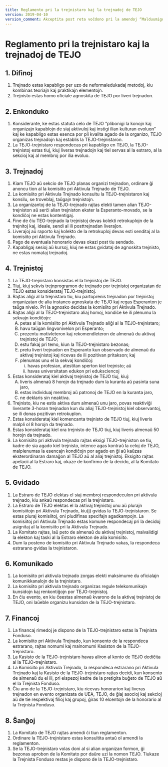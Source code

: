 ```yaml
---
title: Reglamento pri la trejnistaro kaj la trejnadoj de TEJO
version: 2019-04-10
version_comment: Akceptita post reta voĉdono pri la amendoj “Malduumigo de la Reglamentoj”, “Lingvaj ŝanĝoj”, “Ĉapitro pri Patronoj”, “Detaligo pri patronoj”
---
```


Reglamento pri la trejnistaro kaj la trejnadoj de TEJO
======================================================

## 1. Difinoj
1. Trejnado estas kapabligo per uzo de neformaledukadaj metodoj, kiu kombinas teoriajn kaj praktikajn elementojn.
2. Trejnisto estas homo oficiale agnoskita de TEJO por liveri trejnadon.

## 2. Enkonduko
1. Konsiderante, ke estas statuta celo de TEJO “plibonigi la konojn kaj organizajn kapablojn de siaj aktivuloj kaj instigi ilian kulturan evoluon” kaj ke kapabligo estas esenca por pli kvalita agado de la organizo, TEJO organizas trejnadojn kaj establis la TEJO-trejnistaron.
2. La TEJO-trejnistaro respondecas pri kapabligo en TEJO, la TEJO-trejnistoj estas tiuj, kiuj liveras trejnadojn kaj tiel servas al la estraro, al la sekcioj kaj al membroj por ilia evoluo.

## 3. Trejnadoj
1. Kiam TEJO aŭ sekcio de TEJO planas organizi trejnadon, ordinare ĝi anoncu tion al la komisiito pri Aktivula Trejnado de TEJO.
2. La komisiito pri Aktivula Trejnado konsultu la TEJO-trejnistaron kaj konsilu, se troveblaj, taŭgajn trejnistojn.
3. La organizantoj de la TEJO-trejnado rajtas elekti tamen alian TEJO-trejniston aŭ serĉi alian trejniston ekster la Esperanto-movado, se la kondiĉoj ne estas kontentigaj.
4. Fine de ĉiu TEO-trejnado la trejnistoj devas kolekti retrokuplojn de la trejnitoj kaj, ideale, sendi al ili posttrejnadan liveraĵon.
5. Liveraĵoj aŭ raporto kaj kolekto de la retrokuploj devas esti senditaj al la komisiito pri Aktivula Trejnado.
6. Pago de eventuala honorario devas okazi post tiu sendado.
7. Kapabligaj sesioj aŭ kursoj, kiuj ne estas gvidataj de agnoskita trejnisto, ne estas nomataj trejnadoj.

## 4. Trejnistoj
<ol>
	<li>La TEJO-trejnistaro konsistas el la trejnistoj de TEJO.</li>
	<li>Tiuj, kiuj sekvis trejnprogramon de trejnado por trejnistoj organizatan de TEJO estas konsiderataj TEJO-trejnistoj.</li>
	<li>Rajtas aliĝi al la trejnistaro tiu, kiu partoprenis trejnadon por trejnistoj organizatan de alia instanco agnoskata de TEJO kaj regas Esperanton je taŭga nivelo. Pri la agnosko decidas la komisiito pri Aktivula Trejnado.</li>
	<li>
		Rajtas aliĝi al la TEJO-trejnistaro aliaj homoj, kondiĉe ke ili plenumu la sekvajn kondiĉojn:
		<ol type="A">
			<li>petas al la komisiito pri Aktivula Trejnado aliĝi al la TEJO-trejnistaro;</li>
			<li>havu taŭgan lingvonivelon pri Esperanto;</li>
			<li>prezentu motivleteron kaj rekomendleteron de almenaŭ du aktivaj trejnistoj de TEJO;</li>
			<li>estu fakaj pri temo, kiun la TEJO-trejnistaro bezonas;</li>
			<li>pretu liveri trejnadon en Esperanto kun observado de almenaŭ du aktivaj trejnistoj kaj ricevas de ili pozitivan pritakson; kaj</li>
			<li>
				plenumas unu el la sekvaj kondiĉoj:
				<ol type="i">
					<li>havas profesian, atestitan sperton kiel trejnisto; aŭ</li>
					<li>havas universitatan edukon pri eduksciencoj</li>
				</ol>
			</li>
		</ol>
	</li>
	<li>
		Estas konsiderataj kiel aktivaj trejnistoj de TEJO tiuj, kiuj:
		<ol type="A">
			<li>liveris almenaŭ 8 horojn da trejnado dum la kuranta aŭ pasinta suna jaro,</li>
			<li>estas individuaj membroj aŭ patronoj de TEJO en la kuranta jaro,</li>
			<li>ne deklaris sin neaktiva.</li>
		</ol>
	</li>
	<li>Trejnisto, kiu ne estis aktiva dum almenaŭ unu jaro, povas reaktiviĝi liverante 3-horan trejnadon kun du aliaj TEJO-trejnistoj kiel observantoj, se ili donas pozitivan retrokuplon.</li>
	<li>Estas konsiderataj kiel komencanta trejnisto de TEJO tiuj, kiuj liveris malpli ol 8 horojn da trejnado.</li>
	<li>Estas konsiderataj kiel ora trejnisto de TEJO tiuj, kiuj liveris almenaŭ 50 horojn da trejnado.</li>
	<li>La komisiito pri aktivula trejnado rajtas eksigi TEJO-trejniston se tiu, kadre de sia agado kiel trejnisto, intence agas kontraŭ la celoj de TEJO, malplenumas la esencajn kondiĉojn por agado en ĝi aŭ kaŭzas eksterordinaran damaĝon al TEJO aŭ al aliaj trejnistoj. Eksigito rajtas apelacii al la Estraro kaj, okaze de konfirmo de la decido, al la Komitato de TEJO.</li>
</ol>

## 5. Gvidado
1. La Estraro de TEJO elektas el siaj membroj respondeculon pri aktivula trejnado, kiu ankaŭ respondecas pri la trejnistaro.
2. La Estraro de TEJO elektas el la aktivaj trejnistoj unu aŭ plurajn komisiitojn pri Aktivula Trejnado, kiu(j) gvidas la TEJO-trejnistaron. Se estas pluraj komisiitoj, oni pludifinas specifajn agadkampojn. La komisiitoj pri Aktivula Trejnado estas komune respondecaj pri la decidoj asignitaj al la komisiito pri la Aktivula Trejnado.
3. La Komitato rajtas, laŭ peto de almenaŭ du aktivaj trejnistoj, malvalidigi la elekton kaj taski al la Estraro elekton de alia komisiito.
4. Dum la posteno de komisiito pri Aktivula Trejnado vakas, la respondeca estrarano gvidas la trejnistaron.

## 6. Komunikado
1. La komisiito pri aktivula trejnado zorgas elekti maksimume du oficialajn komunikkanalojn de la trejnistaro.
2. La komisiito pri aktivula trejnado organizas regule telekomunikajn kunsidojn kaj renkontiĝojn por TEJO-trejnistoj.
3. En ĉiu evento, en kiu ĉeestas almenaŭ kvarono de la aktivaj trejnistoj de TEJO, oni laŭeble organizu kunsidon de la TEJO-trejnistaro.

## 7. Financoj
1. La financaj rimedoj je dispono de la TEJO-trejnistaro estas la Trejnista Fonduso.
2. La komisiito pri Aktivula Trejnado, kun konsento de la respondeca estrarano, rajtas nomumi kaj malnomumi Kasiston de la TEJO-trejnistaro.
3. La Kasisto de la TEJO-trejnistaro havas aliron al konto de TEJO dediĉita al la TEJO-trejnistaro.
4. La Komisiito pri Aktivula Trejnado, la respondeca estrarano pri Aktivula Trejnado kaj la Kasisto de la TEJO-trejnistaro rajtas decidi, kun konsento de almenaŭ du el ili, pri elspezoj kadre de la pretigita buĝeto de TEJO aŭ el la Trejnista Fonduso.
5. Ĉiu ano de la TEJO-trejnistaro, kiu ricevas honorarion kaj liveras trejnadon en evento organizata de UEA, TEJO, de ĝiaj asocioj kaj sekcioj aŭ de tie respektivaj filioj kaj grupoj, ĝiras 10 elcentojn de la honorario al la Trejnista Fonduso.

## 8. Ŝanĝoj
1. La Komitato de TEJO rajtas amendi ĉi tiun reglamenton.
2. Ordinare la TEJO-trejnistaro estas konsultita antaŭ ol amendi la reglamenton.
3. Se la TEJO-trejnistaro volas doni al si alian organizan formon, ĝi bezonas aprobon de la Komitato por daŭre uzi la nomon TEJO. Tiukaze la Trejnista Fonduso restas je dispono de la TEJO-trejnistaro.
